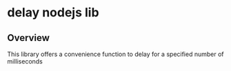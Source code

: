 # delay nodejs lib

## Overview
This library offers a convenience function to delay for a specified number of milliseconds<br />
